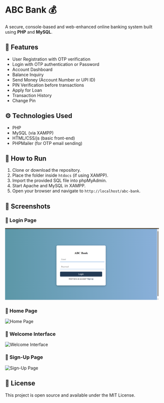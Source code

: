 # ABC Bank 💰

A secure, console-based and web-enhanced online banking system built using **PHP** and **MySQL**.

## 🔐 Features

- User Registration with OTP verification
- Login with OTP authentication or Password
- Account Dashboard
- Balance Inquiry
- Send Money (Account Number or UPI ID)
- PIN Verification before transactions
- Apply for Loan 
- Transaction History
- Change Pin

## ⚙️ Technologies Used

- PHP
- MySQL (via XAMPP)
- HTML/CSS/js (basic front-end)
- PHPMailer (for OTP email sending)

## 🚀 How to Run

1. Clone or download the repository.
2. Place the folder inside `htdocs` (if using XAMPP).
3. Import the provided SQL file into phpMyAdmin.
4. Start Apache and MySQL in XAMPP.
5. Open your browser and navigate to `http://localhost/abc-bank`.

## 📸 Screenshots

### 🔐 Login Page
![Login Page](ABC_BANK/assets/Login_page.png)

### 🏦 Home Page
![Home Page](assets/welcome_interface(index).png)

### 👋 Welcome Interface
![Welcome Interface](assets/index_page_logo.jpeg)

### 📝 Sign-Up Page
![Sign-Up Page](assets/sign_up_page.png)


## 📝 License

This project is open source and available under the MIT License.
